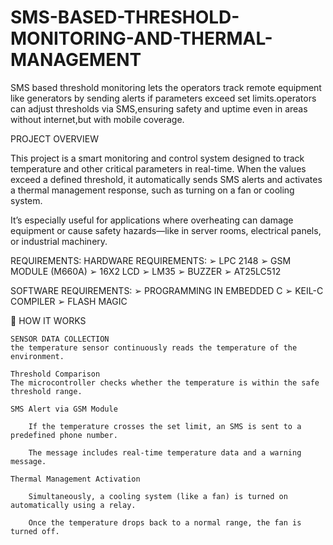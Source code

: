 # SMS-BASED-THRESHOLD-MONITORING-AND-THERMAL-MANAGEMENT
SMS based threshold monitoring lets the operators track remote equipment like generators by sending alerts if parameters exceed set limits.operators can adjust thresholds via SMS,ensuring safety and uptime even in areas without internet,but with mobile coverage.

PROJECT OVERVIEW

This project is a smart monitoring and control system designed to track temperature and other critical parameters in real-time. When the values exceed a defined threshold, it automatically sends SMS alerts and activates a thermal management response, such as turning on a fan or cooling system.

It’s especially useful for applications where overheating can damage equipment or cause safety hazards—like in server rooms, electrical panels, or industrial machinery.

REQUIREMENTS:
HARDWARE REQUIREMENTS:
➢ LPC 2148
➢ GSM MODULE (M660A)
➢ 16X2 LCD
➢ LM35
➢ BUZZER
➢ AT25LC512

SOFTWARE REQUIREMENTS:
➢ PROGRAMMING IN EMBEDDED C
➢ KEIL-C COMPILER
➢ FLASH MAGIC

🧠 HOW IT WORKS

    SENSOR DATA COLLECTION
    the temperature sensor continuously reads the temperature of the environment.

    Threshold Comparison
    The microcontroller checks whether the temperature is within the safe threshold range.

    SMS Alert via GSM Module

        If the temperature crosses the set limit, an SMS is sent to a predefined phone number.

        The message includes real-time temperature data and a warning message.

    Thermal Management Activation

        Simultaneously, a cooling system (like a fan) is turned on automatically using a relay.

        Once the temperature drops back to a normal range, the fan is turned off.
